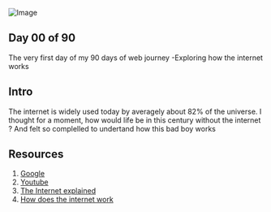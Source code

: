![Image](https://store.hp.com/app/assets/images/uploads/prod/how-does-the-internet-work-hero1559004884280.jpg)
## Day 00 of 90 
The very first day of my 90 days of web journey -Exploring how the internet works 

## Intro
The internet is widely used today by averagely about 82% of the universe. I thought for a moment, how would life be in this century without the internet ? And felt so complelled to undertand how this bad boy works

## Resources 
1. [Google](https://www.google.com/search?q=how+the+internet+works)
2. [Youtube](https://www.youtube.com/results?search_query=how+the+internet+works)
3. [The Internet explained](https://www.vox.com/2014/6/16/18076282/the-internet)
4. [How does the internet work](http://web.stanford.edu/class/msande91si/www-spr04/readings/week1/InternetWhitepaper.htm)